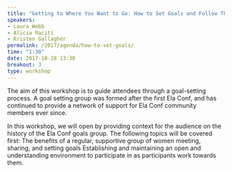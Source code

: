 ```yaml
---
title: "Getting to Where You Want to Go: How to Set Goals and Follow Through on Execution"
speakers:
- Laura Webb
- Alicia Raciti
- Kristen Gallagher
permalink: /2017/agenda/how-to-set-goals/
time: "1:30"
date: 2017-10-28 13:30
breakout: 3
type: workshop
---
```


The aim of this workshop is to guide attendees through a goal-setting process. A goal setting group was formed after the first Ela Conf, and has continued to provide a network of support for Ela Conf community members ever since.

In this workshop, we will open by providing context for the audience on the history of the Ela Conf goals group. The following topics will be covered first:
The benefits of a regular, supportive group of women meeting, sharing, and setting goals
Establishing and maintaining an open and understanding environment to participate in as participants work towards them.
